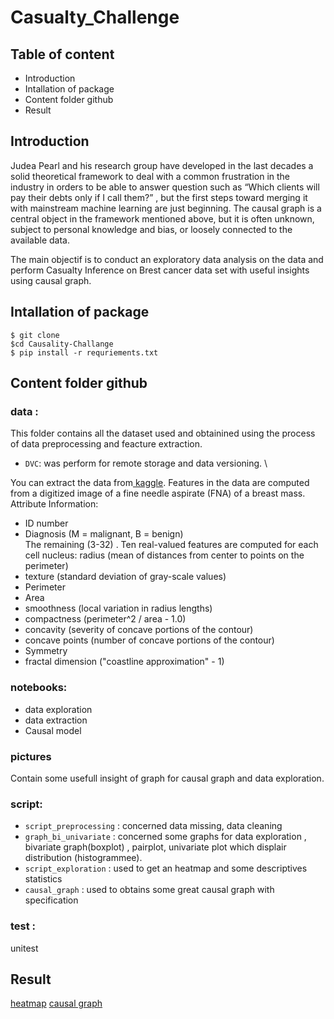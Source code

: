 # Casualty_Challenge

## Table of content
- Introduction
- Intallation of package
- Content folder github
- Result
  
## Introduction
 Judea Pearl and his research group have developed in the last decades a solid theoretical framework to deal with a common frustration in the industry in orders to
be able to answer question such as “Which clients will pay their debts only if I call them?” , but the first steps toward merging it with mainstream machine learning are
just beginning. The causal graph is a central object in the framework mentioned above, but it is often unknown, subject to personal knowledge and bias, or loosely
connected to the available data.

The main objectif is to conduct an exploratory data analysis on the data and perform Casualty Inference on Brest cancer data set with useful insights using causal graph.

## Intallation of package
``` 
$ git clone 
$cd Causality-Challange
$ pip install -r requriements.txt
```
 
 ## Content folder github
 ### data :
 This folder contains all the dataset used and obtainined using the process of data preprocessing and feacture extraction.
  - ``DVC``:  was perform for remote storage and data versioning. \
  
 You can extract the data from[ kaggle](https://www.kaggle.com/uciml/breast-cancer-wisconsin-data).
 Features in the data are computed from a digitized image of a fine needle aspirate (FNA) of a breast mass.
Attribute Information:
- ID number
- Diagnosis (M = malignant, B = benign) \
 The remaining (3-32) . Ten real-valued features are computed for each cell nucleus: radius (mean of distances from center to points on the perimeter)
- texture (standard deviation of gray-scale values)
- Perimeter
- Area
- smoothness (local variation in radius lengths)
- compactness (perimeter^2 / area - 1.0)
- concavity (severity of concave portions of the contour)
- concave points (number of concave portions of the contour)
- Symmetry
- fractal dimension ("coastline approximation" - 1)

 ### notebooks:
 - data exploration
 - data extraction
 -  Causal model
 
 ### pictures 
 Contain some  usefull insight of graph for causal graph and data exploration.
 ### script:
 - ``script_preprocessing`` : concerned data missing, data cleaning
 - ``graph_bi_univariate`` : concerned some graphs for data exploration ,  bivariate graph(boxplot) , pairplot, univariate plot which displair distribution (histogrammee).
 - ``script_exploration`` : used to get an heatmap  and some descriptives statistics
 - ``causal_graph`` : used to obtains some great causal graph with specification 
 
 ### test : 
 unitest
 
 ## Result
 [heatmap](pictures/heatmap_with_high_corr.png)
 [causal graph](https://github.com/Zchristian955/Casualty-Challenge/blob/fa5d84331af98b690057eefd3c527e13b7bf1454/pictures/causal_graph.png)


